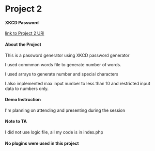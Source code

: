 # Project 2

<h4> XKCD Password</h4>

[link to Project 2 URl](http://p2.tindoclass.me/index.php)

<h4> About the Project</h4>

This is a password generator using XKCD password generator


I used commmon words file to generate number of words. 


I used arrays to generate number and special characters

I also implemented max input number to less than 10  and restricted input data to numbers only. 
<h4> Demo Instruction</h4>


I'm planning on attending and presenting during the session


<h4>Note to TA</h4>


I did not use logic file, all my code is in index.php

<h4> No plugins were used in this project</h4>


